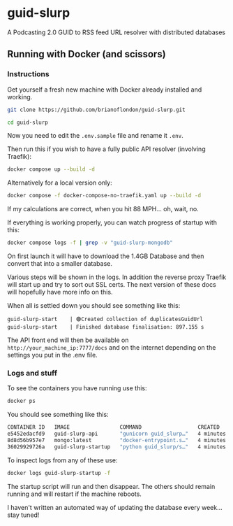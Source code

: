 # guid-slurp
A Podcasting 2.0 GUID to RSS feed URL resolver with distributed databases


## Running with Docker (and scissors)

### Instructions

Get yourself a fresh new machine with Docker already installed and working.

```bash
git clone https://github.com/brianoflondon/guid-slurp.git
```

```bash
cd guid-slurp
````

Now you need to edit the `.env.sample` file and rename it `.env`.

Then run this if you wish to have a fully public API resolver (involving Traefik):

```bash
docker compose up --build -d
```

Alternatively for a local version only:
```bash
docker compose -f docker-compose-no-traefik.yaml up --build -d
```


If my calculations are correct, when you hit 88 MPH... oh, wait, no.

If everything is working properly, you can watch progress of startup with this:

```bash
docker compose logs -f | grep -v "guid-slurp-mongodb"
```

On first launch it will have to download the 1.4GB Database and then convert that into a smaller database.

Various steps will be shown in the logs. In addition the reverse proxy Traefik will start up and try to sort out SSL certs. The next version of these docs will hopefully have more info on this.

When all is settled down you should see something like this:

```log
guid-slurp-start    | 🟢Created collection of duplicatesGuidUrl
guid-slurp-start    | Finished database finalisation: 897.155 s
```

The API front end will then be available on `http://your_machine_ip:7777/docs` and on the internet depending on the settings you put in the .env file.


### Logs and stuff

To see the containers you have running use this:

```bash
docker ps
```

You should see something like this:
```bash
CONTAINER ID   IMAGE                COMMAND                  CREATED         STATUS         PORTS                                                    NAMES
e5452edacfd9   guid-slurp-api       "gunicorn guid_slurp…"   4 minutes ago   Up 4 minutes   0.0.0.0:7777->80/tcp, :::7777->80/tcp                    guid-slurp-api
8d8d56b957e7   mongo:latest         "docker-entrypoint.s…"   4 minutes ago   Up 4 minutes   127.0.0.1:27017->27017/tcp, 127.0.1.1:27017->27017/tcp   guid-slurp-mongodb
36029929726a   guid-slurp-startup   "python guid_slurp/s…"   4 minutes ago   Up 4 minutes                                                            guid-slurp-start
```

To inspect logs from any of these use:

```bash
docker logs guid-slurp-startup -f
```

The startup script will run and then disappear. The others should remain running and will restart if the machine reboots.

I haven't written an automated way of updating the database every week... stay tuned!
